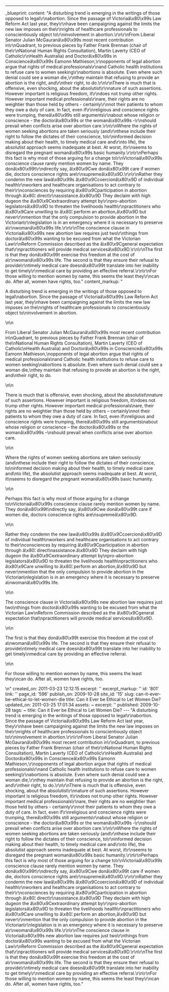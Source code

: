 ---
_blueprint:
  content: "A disturbing trend is emerging in the writings of those opposed to legal\r\nabortion.
    Since the passage of Victoriaâ\x80\x99s Law Reform Act last year, they\r\nhave
    been campaigning against the limits the new law imposes on the\r\nrights of healthcare
    professionals to conscientiously object to\r\ninvolvement in abortion.\r\n\r\nFrom
    Liberal Senator Julian McGauranâ\x80\x99s most recent contribution in\r\nQuadrant,
    to previous pieces by Father Frank Brennan (chair of the\r\nNational Human Rights
    Consultation), Martin Laverty (CEO of Catholic\r\nHealth Australia) and Doctorâ\x80\x99s
    in Conscienceâ\x80\x99s Eamonn Mathieson,\r\nopponents of legal abortion argue
    that rights of medical professionals\r\nand Catholic health institutions to refuse
    care to women seeking\r\nabortions is absolute. Even where such denial could see
    a woman die,\r\nthey maintain that refusing to provide an abortion is the right,
    and\r\ntheir right, to do.\r\n\r\nThere is much that is offensive, even shocking,
    about the absolutist\r\nnature of such assertions. However important is religious
    freedom, it\r\ndoes not trump other rights. However important medical professionals\r\nare,
    their rights are no weightier than those held by others - certainly\r\nnot their
    patients to whom they owe a duty of care. In fact, even if\r\nreligious and conscience
    rights were trumping, thereâ\x80\x99s still arguments\r\nabout whose religion
    or conscience - the doctorâ\x80\x99s or the womanâ\x80\x99s -\r\nshould prevail
    when conflicts arise over abortion care.\r\n\r\nWhere the rights of women seeking
    abortions are taken seriously (and\r\nthese include their right to follow the
    dictates of their conscience, to\r\ninformed decision making about their health,
    to timely medical care and\r\nto life), the absolutist approach seems inadequate
    at best. At worst, it\r\nseems to disregard the pregnant womanâ\x80\x99s basic
    humanity.\r\n\r\nPerhaps this fact is why most of those arguing for a change to\r\nVictoriaâ\x80\x99s
    conscience clause rarely mention women by name. They donâ\x80\x99t\r\ndirectly
    say, â\x80\x9Cwe donâ\x80\x99t care if women die, doctors conscience rights are\r\nsupremeâ\x80\x9D.\r\n\r\nRather
    they condemn the new lawâ\x80\x99s â\x80\x9Ccoercionâ\x80\x9D of individual health\r\nworkers
    and healthcare organisations to act contrary to their\r\nconsciences by requiring
    â\x80\x9Cparticipation in abortion through â\x80¦ direct\r\nassistance.â\x80\x9D
    They declaim with high dugeon the â\x80\x9Cextraordinary attempt by\r\npro-abortion
    legislatorsâ\x80\x9D to threaten the livelihoods health\r\npractitioners who â\x80\x9Care
    unwilling to â\x80¦ perform an abortion,â\x80\x9D but never\r\nmention that the
    only compulsion to provide abortion in the Victorian\r\nlegislation is in an emergency
    where it is necessary to preserve a\r\nwomanâ\x80\x99s life.\r\n\r\nThe conscience
    clause in Victoriaâ\x80\x99s new abortion law requires just two\r\nthings from
    doctorâ\x80\x99s wanting to be excused from what the Victorian Law\r\nReform Commission
    described as the â\x80\x9Cgeneral expectation that\r\npractitioners will provide
    medical servicesâ\x80\x9D.\r\n\r\nThe first is that they donâ\x80\x99t exercise
    this freedom at the cost of a\r\nwomanâ\x80\x99s life. The second is that they
    ensure their refusal to provide\r\ntimely medical care doesnâ\x80\x99t translate
    into her inability to get timely\r\nmedical care by providing an effective referral.\r\n\r\nFor
    those willing to mention women by name, this seems the least they\r\ncan do. After
    all, women have rights, too."
  content_markup: "<p>A disturbing trend is emerging in the writings of those opposed
    to legal\nabortion. Since the passage of Victoriaâ\x80\x99s Law Reform Act last
    year, they\nhave been campaigning against the limits the new law imposes on the\nrights
    of healthcare professionals to conscientiously object to\ninvolvement in abortion.</p>\n\n<p>From
    Liberal Senator Julian McGauranâ\x80\x99s most recent contribution in\nQuadrant,
    to previous pieces by Father Frank Brennan (chair of the\nNational Human Rights
    Consultation), Martin Laverty (CEO of Catholic\nHealth Australia) and Doctorâ\x80\x99s
    in Conscienceâ\x80\x99s Eamonn Mathieson,\nopponents of legal abortion argue that
    rights of medical professionals\nand Catholic health institutions to refuse care
    to women seeking\nabortions is absolute. Even where such denial could see a woman
    die,\nthey maintain that refusing to provide an abortion is the right, and\ntheir
    right, to do.</p>\n\n<p>There is much that is offensive, even shocking, about
    the absolutist\nnature of such assertions. However important is religious freedom,
    it\ndoes not trump other rights. However important medical professionals\nare,
    their rights are no weightier than those held by others &ndash; certainly\nnot
    their patients to whom they owe a duty of care. In fact, even if\nreligious and
    conscience rights were trumping, thereâ\x80\x99s still arguments\nabout whose
    religion or conscience &ndash; the doctorâ\x80\x99s or the womanâ\x80\x99s &ndash;\nshould
    prevail when conflicts arise over abortion care.</p>\n\n<p>Where the rights of
    women seeking abortions are taken seriously (and\nthese include their right to
    follow the dictates of their conscience, to\ninformed decision making about their
    health, to timely medical care and\nto life), the absolutist approach seems inadequate
    at best. At worst, it\nseems to disregard the pregnant womanâ\x80\x99s basic humanity.</p>\n\n<p>Perhaps
    this fact is why most of those arguing for a change to\nVictoriaâ\x80\x99s conscience
    clause rarely mention women by name. They donâ\x80\x99t\ndirectly say, â\x80\x9Cwe
    donâ\x80\x99t care if women die, doctors conscience rights are\nsupremeâ\x80\x9D.</p>\n\n<p>Rather
    they condemn the new lawâ\x80\x99s â\x80\x9Ccoercionâ\x80\x9D of individual health\nworkers
    and healthcare organisations to act contrary to their\nconsciences by requiring
    â\x80\x9Cparticipation in abortion through â\x80¦ direct\nassistance.â\x80\x9D
    They declaim with high dugeon the â\x80\x9Cextraordinary attempt by\npro-abortion
    legislatorsâ\x80\x9D to threaten the livelihoods health\npractitioners who â\x80\x9Care
    unwilling to â\x80¦ perform an abortion,â\x80\x9D but never\nmention that the
    only compulsion to provide abortion in the Victorian\nlegislation is in an emergency
    where it is necessary to preserve a\nwomanâ\x80\x99s life.</p>\n\n<p>The conscience
    clause in Victoriaâ\x80\x99s new abortion law requires just two\nthings from doctorâ\x80\x99s
    wanting to be excused from what the Victorian Law\nReform Commission described
    as the â\x80\x9Cgeneral expectation that\npractitioners will provide medical servicesâ\x80\x9D.</p>\n\n<p>The
    first is that they donâ\x80\x99t exercise this freedom at the cost of a\nwomanâ\x80\x99s
    life. The second is that they ensure their refusal to provide\ntimely medical
    care doesnâ\x80\x99t translate into her inability to get timely\nmedical care
    by providing an effective referral.</p>\n\n<p>For those willing to mention women
    by name, this seems the least they\ncan do. After all, women have rights, too.</p>\n"
  created_on: 2011-03-23 12:12:15
  excerpt: ''
  excerpt_markup: ''
  id: '801'
  link: ''
  page_id: '596'
  publish_on: 2009-10-28
  site_id: '15'
  slug: can-it-ever-be-ethical-to-let-women-die
  title: Can it Ever be Ethical to Let Women Die?
  updated_on: 2011-03-25 17:01:34
assets: ~
excerpt: ''
published: 2009-10-28
tags: ~
title: Can it Ever be Ethical to Let Women Die?
--- "A disturbing trend is emerging in the writings of those opposed to legal\r\nabortion.
  Since the passage of Victoriaâ\x80\x99s Law Reform Act last year, they\r\nhave been
  campaigning against the limits the new law imposes on the\r\nrights of healthcare
  professionals to conscientiously object to\r\ninvolvement in abortion.\r\n\r\nFrom
  Liberal Senator Julian McGauranâ\x80\x99s most recent contribution in\r\nQuadrant,
  to previous pieces by Father Frank Brennan (chair of the\r\nNational Human Rights
  Consultation), Martin Laverty (CEO of Catholic\r\nHealth Australia) and Doctorâ\x80\x99s
  in Conscienceâ\x80\x99s Eamonn Mathieson,\r\nopponents of legal abortion argue that
  rights of medical professionals\r\nand Catholic health institutions to refuse care
  to women seeking\r\nabortions is absolute. Even where such denial could see a woman
  die,\r\nthey maintain that refusing to provide an abortion is the right, and\r\ntheir
  right, to do.\r\n\r\nThere is much that is offensive, even shocking, about the absolutist\r\nnature
  of such assertions. However important is religious freedom, it\r\ndoes not trump
  other rights. However important medical professionals\r\nare, their rights are no
  weightier than those held by others - certainly\r\nnot their patients to whom they
  owe a duty of care. In fact, even if\r\nreligious and conscience rights were trumping,
  thereâ\x80\x99s still arguments\r\nabout whose religion or conscience - the doctorâ\x80\x99s
  or the womanâ\x80\x99s -\r\nshould prevail when conflicts arise over abortion care.\r\n\r\nWhere
  the rights of women seeking abortions are taken seriously (and\r\nthese include
  their right to follow the dictates of their conscience, to\r\ninformed decision
  making about their health, to timely medical care and\r\nto life), the absolutist
  approach seems inadequate at best. At worst, it\r\nseems to disregard the pregnant
  womanâ\x80\x99s basic humanity.\r\n\r\nPerhaps this fact is why most of those arguing
  for a change to\r\nVictoriaâ\x80\x99s conscience clause rarely mention women by
  name. They donâ\x80\x99t\r\ndirectly say, â\x80\x9Cwe donâ\x80\x99t care if women
  die, doctors conscience rights are\r\nsupremeâ\x80\x9D.\r\n\r\nRather they condemn
  the new lawâ\x80\x99s â\x80\x9Ccoercionâ\x80\x9D of individual health\r\nworkers
  and healthcare organisations to act contrary to their\r\nconsciences by requiring
  â\x80\x9Cparticipation in abortion through â\x80¦ direct\r\nassistance.â\x80\x9D
  They declaim with high dugeon the â\x80\x9Cextraordinary attempt by\r\npro-abortion
  legislatorsâ\x80\x9D to threaten the livelihoods health\r\npractitioners who â\x80\x9Care
  unwilling to â\x80¦ perform an abortion,â\x80\x9D but never\r\nmention that the
  only compulsion to provide abortion in the Victorian\r\nlegislation is in an emergency
  where it is necessary to preserve a\r\nwomanâ\x80\x99s life.\r\n\r\nThe conscience
  clause in Victoriaâ\x80\x99s new abortion law requires just two\r\nthings from doctorâ\x80\x99s
  wanting to be excused from what the Victorian Law\r\nReform Commission described
  as the â\x80\x9Cgeneral expectation that\r\npractitioners will provide medical servicesâ\x80\x9D.\r\n\r\nThe
  first is that they donâ\x80\x99t exercise this freedom at the cost of a\r\nwomanâ\x80\x99s
  life. The second is that they ensure their refusal to provide\r\ntimely medical
  care doesnâ\x80\x99t translate into her inability to get timely\r\nmedical care
  by providing an effective referral.\r\n\r\nFor those willing to mention women by
  name, this seems the least they\r\ncan do. After all, women have rights, too."
